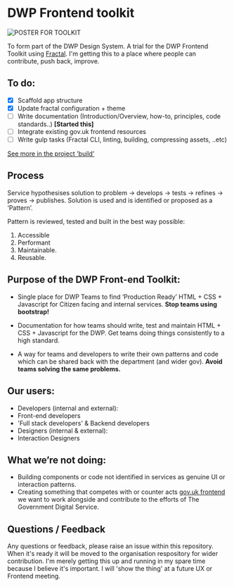 # DWP Frontend toolkit

![POSTER FOR TOOLKIT](https://github.com/paulmsmith/fe-toolkit/blob/master/public/images/docs/dwp_fe_poster.jpg?raw=true)

To form part of the DWP Design System. A trial for the DWP Frontend Toolkit using [Fractal](http://fractal.build). I'm getting this to a place where people can contribute, push back, improve.

## To do:

- [X] Scaffold app structure
- [X] Update fractal configuration + theme
- [ ] Write documentation (Introduction/Overview, how-to, principles, code standards..) **[Started this]**
- [ ] Integrate existing gov.uk frontend resources
- [ ] Write gulp tasks (Fractal CLI, linting, building, compressing assets, ..etc)

[See more in the project 'build'](https://github.com/paulmsmith/fe-toolkit/projects/2)

## Process

Service hypothesises solution to problem -> develops -> tests -> refines -> proves -> publishes.
Solution is used and is identified or proposed as a ‘Pattern’. 

Pattern is reviewed, tested and built in the best way possible:

1. Accessible
2. Performant
3. Maintainable.
4. Reusable.

## Purpose of the DWP Front-end Toolkit:

* Single place for DWP Teams to find ‘Production Ready’ HTML + CSS + Javascript for Citizen facing and internal services. **Stop teams using bootstrap!**

* Documentation for how teams should write, test and maintain HTML + CSS + Javascript for the DWP. Get teams doing things consistently to a high standard.

* A way for teams and developers to write their own patterns and code which can be shared back with the department (and wider gov). **Avoid teams solving the same problems.**

## Our users:

- Developers (internal and external):
- Front-end developers
- 'Full stack developers' & Backend developers
- Designers (internal & external):
- Interaction Designers

## What we’re not doing:

- Building components or code not identified in services as genuine UI or interaction patterns. 
- Creating something that competes with or counter acts [gov.uk frontend](https://github.com/alphagov/govuk_frontend_alpha) we want to work alongside and contribute to the efforts of The Government Digital Service.

## Questions / Feedback

Any questions or feedback, please raise an issue within this repository. When it's ready it will be moved to the organisation respository for wider contribution. I'm merely getting this up and running in my spare time because I believe it's important. I will 'show the thing' at a future UX or Frontend meeting.
